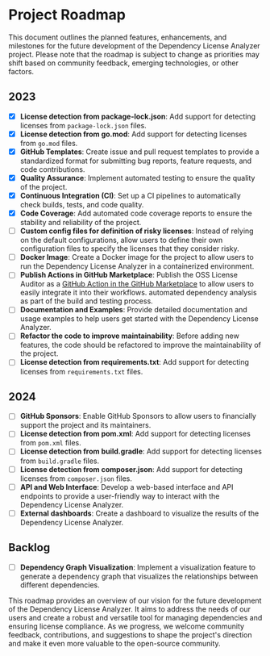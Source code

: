 # Project Roadmap

This document outlines the planned features, enhancements, and milestones for the future development of the Dependency
License Analyzer project. Please note that the roadmap is subject to change as priorities may shift based on community
feedback, emerging technologies, or other factors.

## 2023
- [x] **License detection from package-lock.json**: Add support for detecting licenses from `package-lock.json` files.
- [x] **License detection from go.mod**: Add support for detecting licenses from `go.mod` files.
- [x] **GitHub Templates**: Create issue and pull request templates to provide a standardized format for submitting bug
  reports, feature requests, and code contributions.
- [x] **Quality Assurance**: Implement automated testing to ensure the quality of the project.
- [x] **Continuous Integration (CI)**: Set up a CI pipelines to automatically check builds, tests, and code quality.
- [x] **Code Coverage**: Add automated code coverage reports to ensure the stability and reliability of the project.
- [ ] **Custom config files for definition of risky licenses**: Instead of relying on the default configurations, allow
  users to define their own configuration files to specify the licenses that they consider risky.
- [ ] **Docker Image**: Create a Docker image for the project to allow users to run the Dependency License Analyzer in a
  containerized environment.
- [ ] **Publish Actions in GitHub Marketplace**: Publish the OSS License Auditor as
  a [GitHub Action in the GitHub Marketplace](https://docs.github.com/en/actions/creating-actions/publishing-actions-in-github-marketplace)
  to allow users to easily integrate it into their workflows.
  automated dependency analysis as part of the build and testing process.
- [ ] **Documentation and Examples**: Provide detailed documentation and usage examples to help users get started with the
  Dependency License Analyzer.
- [ ] **Refactor the code to improve maintainability**: Before adding new features, the code should be refactored 
  to improve the maintainability of the project.
- [ ] **License detection from requirements.txt**: Add support for detecting licenses from `requirements.txt` files.

## 2024
- [ ] **GitHub Sponsors**: Enable GitHub Sponsors to allow users to financially support the project and its maintainers.
- [ ] **License detection from pom.xml**: Add support for detecting licenses from `pom.xml` files.
- [ ] **License detection from build.gradle**: Add support for detecting licenses from `build.gradle` files.
- [ ] **License detection from composer.json**: Add support for detecting licenses from `composer.json` files.
- [ ] **API and Web Interface**: Develop a web-based interface and API endpoints to provide a user-friendly way to interact
  with the Dependency License Analyzer.
- [ ] **External dashboards**: Create a dashboard to visualize the results of the Dependency License Analyzer.

## Backlog
- [ ] **Dependency Graph Visualization**: Implement a visualization feature to generate a dependency graph that visualizes
  the relationships between different dependencies.

This roadmap provides an overview of our vision for the future development of the Dependency License Analyzer. It aims
to address the needs of our users and create a robust and versatile tool for managing dependencies and ensuring license
compliance. As we progress, we welcome community feedback, contributions, and suggestions to shape the project's
direction and make it even more valuable to the open-source community.